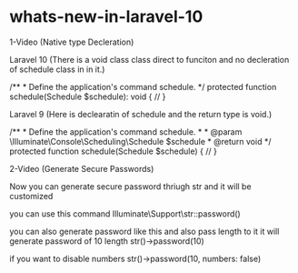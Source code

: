# whats-new-in-laravel-10

1-Video (Native type Decleration)

Laravel 10 (There is a void class class direct to funciton and no decleration of schedule class in in it.)

/**
    * Define the application's command schedule.
*/
protected function schedule(Schedule $schedule): void
{
    //
}

Laravel 9 (Here is declearatin of schedule and the return type is void.)

/**
    * Define the application's command schedule.
    *
    * @param  \Illuminate\Console\Scheduling\Schedule  $schedule
    * @return void
*/
protected function schedule(Schedule $schedule)
{
 //
}

2-Video (Generate Secure Passwords)

Now you can generate secure password thriugh str and it will be customized

you can use this command
Illuminate\Support\str::password()

you can also generate password like this and also pass length to it it will generate password of 10 length
str()->password(10)

if you want to disable numbers
str()->password(10, numbers: false)
